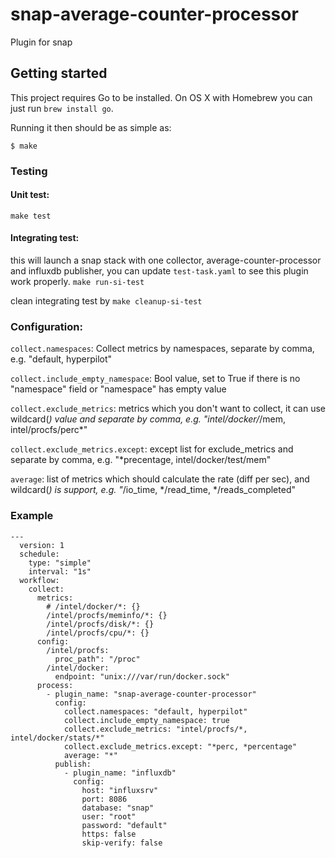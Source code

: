 # snap-average-counter-processor

Plugin for snap

## Getting started

This project requires Go to be installed. On OS X with Homebrew you can just run `brew install go`.

Running it then should be as simple as:

```console
$ make
```

### Testing
#### Unit test:
``make test``

#### Integrating test:
this will launch a snap stack with one collector, average-counter-processor and influxdb publisher, you can update ``test-task.yaml`` to see this plugin work properly.
``make run-si-test``

clean integrating test by ``make cleanup-si-test``

### Configuration:
``collect.namespaces``: Collect metrics by namespaces, separate by comma, e.g. "default, hyperpilot"

``collect.include_empty_namespace``: Bool value, set to True if there is no "namespace" field or "namespace" has empty value

``collect.exclude_metrics``: metrics which you don't want to collect, it can use wildcard(*) value and separate by comma, e.g. "intel/docker/*/mem, intel/procfs/perc*"

``collect.exclude_metrics.except``: except list for exclude_metrics and separate by comma, e.g. "*precentage, intel/docker/test/mem"

``average``: list of metrics which should calculate the rate (diff per sec), and wildcard(*) is support, e.g. "*/io_time, */read_time, */reads_completed"

### Example
```
---
  version: 1
  schedule:
    type: "simple"
    interval: "1s"
  workflow:
    collect:
      metrics:
        # /intel/docker/*: {}
        /intel/procfs/meminfo/*: {}
        /intel/procfs/disk/*: {}
        /intel/procfs/cpu/*: {}
      config:
        /intel/procfs:
          proc_path": "/proc"
        /intel/docker:
          endpoint: "unix:///var/run/docker.sock"
      process:
        - plugin_name: "snap-average-counter-processor"
          config:
            collect.namespaces: "default, hyperpilot"
            collect.include_empty_namespace: true
            collect.exclude_metrics: "intel/procfs/*, intel/docker/stats/*"
            collect.exclude_metrics.except: "*perc, *percentage"
            average: "*"
          publish:
            - plugin_name: "influxdb"
              config:
                host: "influxsrv"
                port: 8086
                database: "snap"
                user: "root"
                password: "default"
                https: false
                skip-verify: false

```
